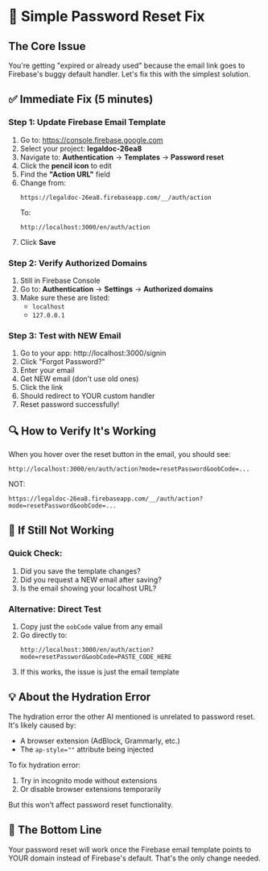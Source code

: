 # 🎯 Simple Password Reset Fix

## The Core Issue

You're getting "expired or already used" because the email link goes to Firebase's buggy default handler. Let's fix this with the simplest solution.

## ✅ Immediate Fix (5 minutes)

### Step 1: Update Firebase Email Template

1. Go to: https://console.firebase.google.com
2. Select your project: **legaldoc-26ea8**
3. Navigate to: **Authentication** → **Templates** → **Password reset**
4. Click the **pencil icon** to edit
5. Find the **"Action URL"** field
6. Change from:
   ```
   https://legaldoc-26ea8.firebaseapp.com/__/auth/action
   ```
   To:
   ```
   http://localhost:3000/en/auth/action
   ```
7. Click **Save**

### Step 2: Verify Authorized Domains

1. Still in Firebase Console
2. Go to: **Authentication** → **Settings** → **Authorized domains**
3. Make sure these are listed:
   - `localhost`
   - `127.0.0.1`

### Step 3: Test with NEW Email

1. Go to your app: http://localhost:3000/signin
2. Click "Forgot Password?"
3. Enter your email
4. Get NEW email (don't use old ones)
5. Click the link
6. Should redirect to YOUR custom handler
7. Reset password successfully!

## 🔍 How to Verify It's Working

When you hover over the reset button in the email, you should see:
```
http://localhost:3000/en/auth/action?mode=resetPassword&oobCode=...
```

NOT:
```
https://legaldoc-26ea8.firebaseapp.com/__/auth/action?mode=resetPassword&oobCode=...
```

## 🚨 If Still Not Working

### Quick Check:
1. Did you save the template changes?
2. Did you request a NEW email after saving?
3. Is the email showing your localhost URL?

### Alternative: Direct Test
1. Copy just the `oobCode` value from any email
2. Go directly to:
   ```
   http://localhost:3000/en/auth/action?mode=resetPassword&oobCode=PASTE_CODE_HERE
   ```
3. If this works, the issue is just the email template

## 💡 About the Hydration Error

The hydration error the other AI mentioned is unrelated to password reset. It's likely caused by:
- A browser extension (AdBlock, Grammarly, etc.)
- The `ap-style=""` attribute being injected

To fix hydration error:
1. Try in incognito mode without extensions
2. Or disable browser extensions temporarily

But this won't affect password reset functionality.

## 🎯 The Bottom Line

Your password reset will work once the Firebase email template points to YOUR domain instead of Firebase's default. That's the only change needed.